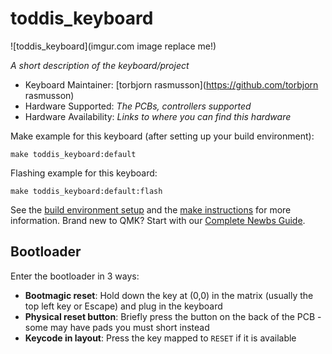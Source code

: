 # toddis_keyboard

![toddis_keyboard](imgur.com image replace me!)

*A short description of the keyboard/project*

* Keyboard Maintainer: [torbjorn rasmusson](https://github.com/torbjorn rasmusson)
* Hardware Supported: *The PCBs, controllers supported*
* Hardware Availability: *Links to where you can find this hardware*

Make example for this keyboard (after setting up your build environment):

    make toddis_keyboard:default

Flashing example for this keyboard:

    make toddis_keyboard:default:flash

See the [build environment setup](https://docs.qmk.fm/#/getting_started_build_tools) and the [make instructions](https://docs.qmk.fm/#/getting_started_make_guide) for more information. Brand new to QMK? Start with our [Complete Newbs Guide](https://docs.qmk.fm/#/newbs).

## Bootloader

Enter the bootloader in 3 ways:

* **Bootmagic reset**: Hold down the key at (0,0) in the matrix (usually the top left key or Escape) and plug in the keyboard
* **Physical reset button**: Briefly press the button on the back of the PCB - some may have pads you must short instead
* **Keycode in layout**: Press the key mapped to `RESET` if it is available
